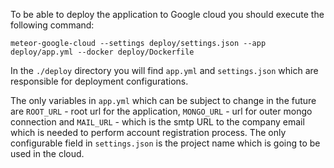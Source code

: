 To be able to deploy the application to Google cloud you should execute the following command:

``meteor-google-cloud --settings deploy/settings.json --app deploy/app.yml --docker deploy/Dockerfile``

In the `./deploy` directory you will find `app.yml` and `settings.json`
which are responsible for deployment configurations.

The only variables in `app.yml` which can be subject to change in the future
are `ROOT_URL` - root url for the application, `MONGO_URL` - url for outer mongo connection
and `MAIL_URL` - which is the smtp URL to the company email which is needed to perform account registration process. The only configurable field in 
`settings.json` is the project name which is going to be used in the cloud.